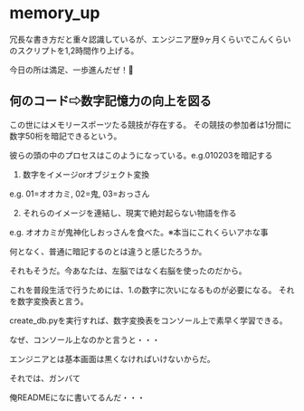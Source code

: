 # memory_up

冗長な書き方だと重々認識しているが、エンジニア歴9ヶ月くらいでこんくらいのスクリプトを1,2時間作り上げる。

今日の所は満足、一歩進んだぜ！🦶

## 何のコード⇨数字記憶力の向上を図る
この世にはメモリースポーツたる競技が存在する。
その競技の参加者は1分間に数字50桁を暗記できるという。

彼らの頭の中のプロセスはこのようになっている。e.g.010203を暗記する
1. 数字をイメージorオブジェクト変換

 e.g. 01=オオカミ, 02=鬼, 03=おっさん
 
2. それらのイメージを連結し、現実で絶対起らない物語を作る

 e.g.  オオカミが鬼神化しおっさんを食べた。※本当にこれくらいアホな事
 
 
 
何となく、普通に暗記するのとは違うと感じたろうか。

それもそうだ。今あなたは、左脳ではなく右脳を使ったのだから。

これを普段生活で行うためには、1.の数字に次いになるものが必要になる。
それを数字変換表と言う。

create_db.pyを実行すれば、数字変換表をコンソール上で素早く学習できる。

なぜ、コンソール上なのかと言うと・・・

エンジニアとは基本画面は黒くなければいけないからだ。

それでは、ガンバて


俺READMEになに書いてるんだ・・・
